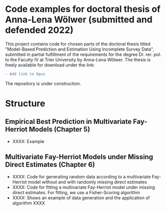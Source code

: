 # Code examples for doctoral thesis of Anna-Lena Wölwer (submitted and defended 2022)
This project contains code for chosen parts of the doctoral thesis titled "Model-Based Prediction and Estimation Using Incomplete Survey Data", submitted in partial fulfillment of the requirements for the degree Dr. rer. pol. to the Faculty IV at Trier University by Anna-Lena Wölwer. The thesis is freely available for download under the link:
```diff
- Add link to Opus
```
The repository is under construction.

# Structure

## Empirical Best Prediction in Multivariate Fay-Herriot Models (Chapter 5)
- XXXX: Example

## Multivariate Fay-Herriot Models under Missing Direct Estimates (Chapter 6)
- XXXX: Code for generating random data according to a multivariate Fay-Herriot model without and with randomly missing direct estimates
- XXXX: Code for fitting a multivariate Fay-Herriot model under missing direct estimates. For fitting, we use a Fisher-Scoring algorithm
- XXXX: Shows an example of data generation and the application of algorithm XXXX 
